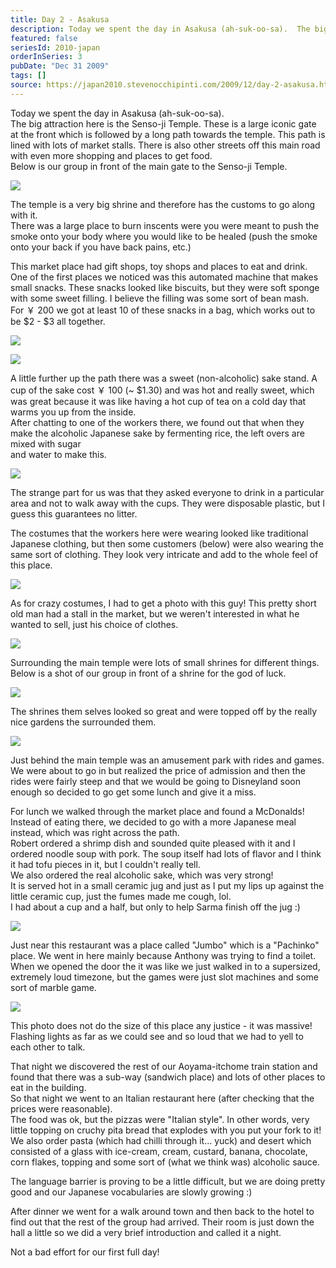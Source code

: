 ```yaml
---
title: Day 2 - Asakusa
description: Today we spent the day in Asakusa (ah-suk-oo-sa).  The big attraction here is the Senso-ji Temple. These is a large iconic gate at the front...
featured: false
seriesId: 2010-japan
orderInSeries: 3
pubDate: "Dec 31 2009"
tags: []
source: https://japan2010.stevenocchipinti.com/2009/12/day-2-asakusa.html
---
```


Today we spent the day in Asakusa (ah-suk-oo-sa).  
The big attraction here is the Senso-ji Temple. These is a large iconic gate at the front which is followed by a long path towards the temple. This path is lined with lots of market stalls. There is also other streets off this main road with even more shopping and places to get food.  
Below is our group in front of the main gate to the Senso-ji Temple.

[![](https://1.bp.blogspot.com/_l2YQkMP1pOU/Szt5qLkfRaI/AAAAAAAAAL8/fd8AaP9liUg/s400/DSC_0023.JPG)](https://1.bp.blogspot.com/_l2YQkMP1pOU/Szt5qLkfRaI/AAAAAAAAAL8/fd8AaP9liUg/s1600-h/DSC_0023.JPG)

The temple is a very big shrine and therefore has the customs to go along with it.  
There was a large place to burn inscents were you were meant to push the smoke onto your body where you would like to be healed (push the smoke onto your back if you have back pains, etc.)

This market place had gift shops, toy shops and places to eat and drink.  
One of the first places we noticed was this automated machine that makes small snacks. These snacks looked like biscuits, but they were soft sponge with some sweet filling. I believe the filling was some sort of bean mash.  
For ￥ 200 we got at least 10 of these snacks in a bag, which works out to be $2 - $3 all together.

[![](https://1.bp.blogspot.com/_l2YQkMP1pOU/Szt5rNMXtLI/AAAAAAAAAMU/zMwc3eeGy60/s400/DSC_0033.JPG)](https://1.bp.blogspot.com/_l2YQkMP1pOU/Szt5rNMXtLI/AAAAAAAAAMU/zMwc3eeGy60/s1600-h/DSC_0033.JPG)

[![](https://4.bp.blogspot.com/_l2YQkMP1pOU/Szt5qbe1-UI/AAAAAAAAAME/ENng6Bw94Ug/s400/DSC_0035.JPG)](https://4.bp.blogspot.com/_l2YQkMP1pOU/Szt5qbe1-UI/AAAAAAAAAME/ENng6Bw94Ug/s1600-h/DSC_0035.JPG)

A little further up the path there was a sweet (non-alcoholic) sake stand. A cup of the sake cost ￥ 100 (~ $1.30) and was hot and really sweet, which was great because it was like having a hot cup of tea on a cold day that warms you up from the inside.  
After chatting to one of the workers there, we found out that when they make the alcoholic Japanese sake by fermenting rice, the left overs are mixed with sugar  
and water to make this.

[![](https://2.bp.blogspot.com/_l2YQkMP1pOU/Szt5qyeVKFI/AAAAAAAAAMM/D66o7FZG4QE/s400/DSC_0036.JPG)](https://2.bp.blogspot.com/_l2YQkMP1pOU/Szt5qyeVKFI/AAAAAAAAAMM/D66o7FZG4QE/s1600-h/DSC_0036.JPG)

The strange part for us was that they asked everyone to drink in a particular area and not to walk away with the cups. They were disposable plastic, but I guess this guarantees no litter.

The costumes that the workers here were wearing looked like traditional Japanese clothing, but then some customers (below) were also wearing the same sort of clothing. They look very intricate and add to the whole feel of this place.

[![](https://3.bp.blogspot.com/_l2YQkMP1pOU/Szt63w4uJKI/AAAAAAAAANE/d6Q8gW2dxL0/s320/DSC_0194.JPG)](https://3.bp.blogspot.com/_l2YQkMP1pOU/Szt63w4uJKI/AAAAAAAAANE/d6Q8gW2dxL0/s1600-h/DSC_0194.JPG)

As for crazy costumes, I had to get a photo with this guy! This pretty short old man had a stall in the market, but we weren't interested in what he wanted to sell, just his choice of clothes.

[![](https://3.bp.blogspot.com/_l2YQkMP1pOU/Szt6xVUIJnI/AAAAAAAAAM8/9_T8lGY6dPA/s320/DSC_0192.JPG)](https://3.bp.blogspot.com/_l2YQkMP1pOU/Szt6xVUIJnI/AAAAAAAAAM8/9_T8lGY6dPA/s1600-h/DSC_0192.JPG)

Surrounding the main temple were lots of small shrines for different things. Below is a shot of our group in front of a shrine for the god of luck.

[![](https://2.bp.blogspot.com/_l2YQkMP1pOU/Szt6a9VBmSI/AAAAAAAAAMc/9dOvTiiOr4w/s320/DSC_0132.JPG)](https://2.bp.blogspot.com/_l2YQkMP1pOU/Szt6a9VBmSI/AAAAAAAAAMc/9dOvTiiOr4w/s1600-h/DSC_0132.JPG)

The shrines them selves looked so great and were topped off by the really nice gardens the surrounded them.

[![](https://1.bp.blogspot.com/_l2YQkMP1pOU/Szt6iqp5cSI/AAAAAAAAAMk/cEVSYlpDzKY/s320/DSC_0111.JPG)](https://1.bp.blogspot.com/_l2YQkMP1pOU/Szt6iqp5cSI/AAAAAAAAAMk/cEVSYlpDzKY/s1600-h/DSC_0111.JPG)

Just behind the main temple was an amusement park with rides and games. We were about to go in but realized the price of admission and then the rides were fairly steep and that we would be going to Disneyland soon enough so decided to go get some lunch and give it a miss.

For lunch we walked through the market place and found a McDonalds! Instead of eating there, we decided to go with a more Japanese meal instead, which was right across the path.  
Robert ordered a shrimp dish and sounded quite pleased with it and I ordered noodle soup with pork. The soup itself had lots of flavor and I think it had tofu pieces in it, but I couldn't really tell.  
We also ordered the real alcoholic sake, which was very strong!  
It is served hot in a small ceramic jug and just as I put my lips up against the little ceramic cup, just the fumes made me cough, lol.  
I had about a cup and a half, but only to help Sarma finish off the jug :)

[![](https://3.bp.blogspot.com/_l2YQkMP1pOU/Szt6sX4ocFI/AAAAAAAAAM0/sKrRixR-4tU/s320/DSC_0179.JPG)](https://3.bp.blogspot.com/_l2YQkMP1pOU/Szt6sX4ocFI/AAAAAAAAAM0/sKrRixR-4tU/s1600-h/DSC_0179.JPG)

Just near this restaurant was a place called "Jumbo" which is a "Pachinko" place. We went in here mainly because Anthony was trying to find a toilet. When we opened the door the it was like we just walked in to a supersized, extremely loud timezone, but the games were just slot machines and some sort of marble game.

[![](https://1.bp.blogspot.com/_l2YQkMP1pOU/Szt6oUdaYWI/AAAAAAAAAMs/Y_J2dNxtCCk/s320/DSC_0154.JPG)](https://1.bp.blogspot.com/_l2YQkMP1pOU/Szt6oUdaYWI/AAAAAAAAAMs/Y_J2dNxtCCk/s1600-h/DSC_0154.JPG)

This photo does not do the size of this place any justice - it was massive!  
Flashing lights as far as we could see and so loud that we had to yell to each other to talk.

That night we discovered the rest of our Aoyama-itchome train station and found that there was a sub-way (sandwich place) and lots of other places to eat in the building.  
So that night we went to an Italian restaurant here (after checking that the prices were reasonable).  
The food was ok, but the pizzas were "Italian style". In other words, very little topping on cruchy pita bread that explodes with you put your fork to it!  
We also order pasta (which had chilli through it... yuck) and desert which consisted of a glass with ice-cream, cream, custard, banana, chocolate, corn flakes, topping and some sort of (what we think was) alcoholic sauce.

The language barrier is proving to be a little difficult, but we are doing pretty good and our Japanese vocabularies are slowly growing :)

After dinner we went for a walk around town and then back to the hotel to find out that the rest of the group had arrived. Their room is just down the hall a little so we did a very brief introduction and called it a night.

Not a bad effort for our first full day!
